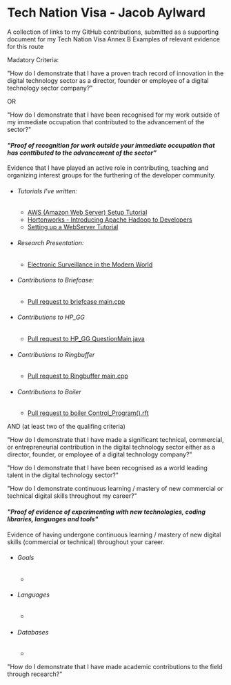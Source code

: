 # Tech Nation Visa - Jacob Aylward

A collection of links to my GitHub contributions, submitted as a supporting document for my Tech Nation Visa
Annex B 
Examples of relevant evidence for this route

Madatory Criteria:

"How do I demonstrate that I have a proven trach record of innovation in the digital
technology sector as a director, founder or employee of a digital technology sector
company?"

OR

"How do I demonstrate that I have been recognised for my work outside of my
immediate occupation that contributed to the advancement of the sector?"

#### *"Proof of recognition for work outside your immediate occupation that has conttibuted to the advancement of the sector"*
Evidence that I have played an active role in contributing, teaching and organizing interest groups for the furthering of the developer community.

- ###### Tutorials I've written: 
  - [AWS (Amazon Web Server) Setup Tutorial](https://github.com/Jraylward0/Tutorials/blob/master/AWS.pdf)
  - [Hortonworks - Introducing Apache Hadoop to Developers](https://github.com/Jraylward0/Tutorials/blob/master/Hortonworks.pdf)
  - [Setting up a WebServer Tutorial](https://github.com/Jraylward0/Tutorials/blob/master/WebServer.pdf)

- ###### Research Presentation:
  - [Electronic Surveillance in the Modern World](https://github.com/Jraylward0/Case_Studys/blob/master/CCTV_Presintation.pptx)

- ###### Contributions to Briefcase:
  - [Pull request to briefcase main.cpp](https://github.com/Jraylward0/briefcase-master/blob/master/main.cpp)
  
- ###### Contributions to HP_GG
  - [Pull request to HP_GG QuestionMain.java](https://github.com/Jraylward0/HP_GG/blob/d69c1f6a36e2e7bfcc8613f6327b165712223343/src/GuessingGame/QuestionMain.java)
  
- ###### Contributions to Ringbuffer
  - [Pull request to Ringbuffer main.cpp](https://github.com/Jraylward0/ringbuffer-master/blob/master/ringbuffer-master/src/main.cpp)
  
- ###### Contributions to Boiler
  - [Pull request to boiler Control_Program().rft](https://github.com/Jraylward0/Boiler_test_code/blob/master/Control_Program().rtf)


AND (at least two of the qualifing criteria)

"How do I demonstrate that I have made a significant technical, commercial, or
entrepreneurial contribution in the digital technology sector either as a director,
founder, or employee of a digital technology company?"

"How do I demonstrate that I have been recognised as a world leading talent in the
digital technology sector?"

"How do I demonstrate continuous learning / mastery of new commercial or
technical digital skills throughout my career?"

#### *"Proof of evidence of experimenting with new technologies, coding libraries, languages and tools"*
Evidence of having undergone continuous learning / mastery of new digital skills (commercial or technical) throughout your career.

- ###### Goals
  - []()
  
- ###### Languages
  - []()
  
- ###### Databases
  - []()

"How do I demonstrate that I have made academic contributions to the field through 
recearch?"
